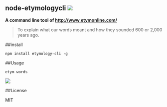node-etymologycli ![](https://d25lcipzij17d.cloudfront.net/badge.png?id=js&type=3d&v=0.0.9)
---

**A command line tool of http://www.etymonline.com/**

> To explain what our words meant and how they sounded 600 or 2,000 years ago.

##install

```npm install etymology-cli -g```

##Usage

```etym words```

![](https://img.vim-cn.com/99/3aea3dc757093aa40d4ce7de20a9a4f665af67.png)

##License

MIT
